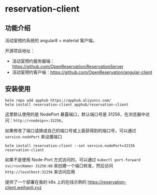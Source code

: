 # reservation-client

## 功能介绍

活动室预约系统的 angular8 + material 客户端，

开源项目地址：

- 活动室预约服务器端：<https://github.com/OpenReservation/ReservationServer>
- 活动室预约客户端：<https://github.com/OpenReservation/angular-client>

## 安装使用

```shell
helm repo add apphub https://apphub.aliyuncs.com/
helm install reservation-client apphub/reservation-client
```

这里默认使用的是 NodePort 暴露端口，默认端口号是 31256，在浏览器中访问：`http://<nodeip>>:31256`，

如果修改了端口请换成自己的端口号或上面获得到的端口号，可以通过 `service.nodePort` 来设置端口

```shell
helm install reservation-client --set service.nodePort=32156 reservation-client
```

如果不是使用 Node-Port 方式访问的，可以通过 `kubectl port-forward svc/<svcName> 31256:80` 来创建一个端口转发，然后访问 `http://localhost:31256` 来访问应用

提供了一个部署在我的 k8s 上的在线示例的 <https://reservation-client.weihanli.xyz>

